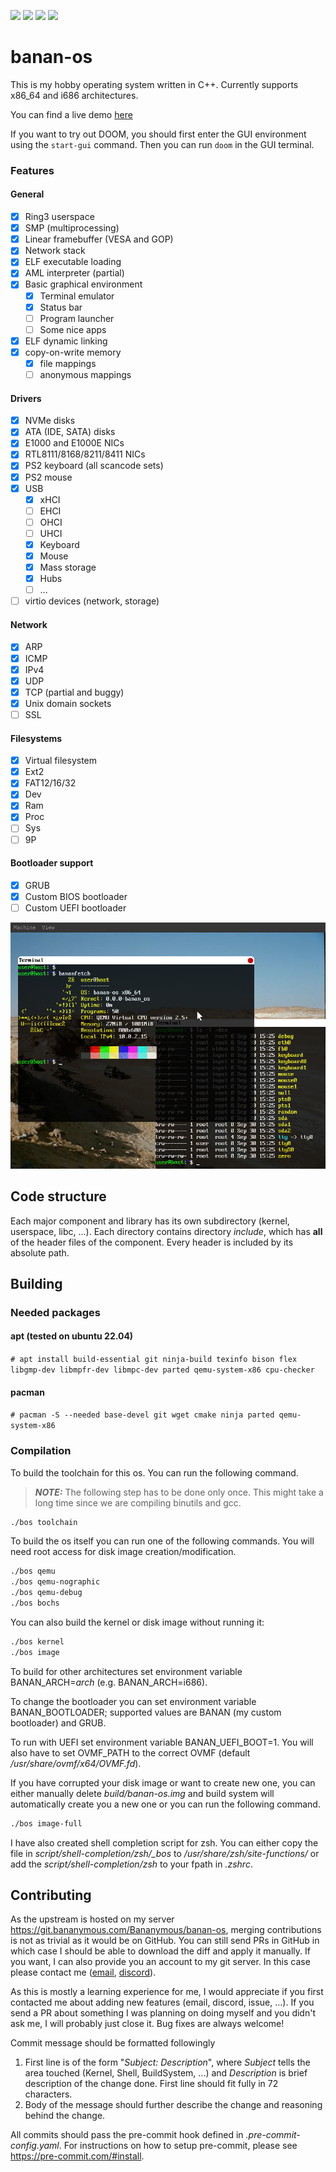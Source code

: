 [![](https://img.shields.io/badge/dynamic/json?url=https%3A%2F%2Fbananymous.com%2Fbanan-os%2Ftokei.json&query=%24.lines&label=total%20lines)](https://git.bananymous.com/Bananymous/banan-os)
[![](https://img.shields.io/github/commit-activity/m/Bananymous/banan-os)](https://git.bananymous.com/Bananymous/banan-os)
[![](https://img.shields.io/github/license/bananymous/banan-os)](https://git.bananymous.com/Bananymous/banan-os/src/branch/main/LICENSE)
[![](https://img.shields.io/discord/1242165176032297040?logo=discord&label=discord)](https://discord.gg/ehjGySwYdK)

# banan-os

This is my hobby operating system written in C++. Currently supports x86\_64 and i686 architectures.

You can find a live demo [here](https://bananymous.com/banan-os)

If you want to try out DOOM, you should first enter the GUI environment using the `start-gui` command. Then you can run `doom` in the GUI terminal.

### Features

#### General
- [x] Ring3 userspace
- [x] SMP (multiprocessing)
- [x] Linear framebuffer (VESA and GOP)
- [x] Network stack
- [x] ELF executable loading
- [x] AML interpreter (partial)
- [x] Basic graphical environment
  - [x] Terminal emulator
  - [x] Status bar
  - [ ] Program launcher
  - [ ] Some nice apps
- [x] ELF dynamic linking
- [x] copy-on-write memory
  - [x] file mappings
  - [ ] anonymous mappings

#### Drivers
- [x] NVMe disks
- [x] ATA (IDE, SATA) disks
- [x] E1000 and E1000E NICs
- [x] RTL8111/8168/8211/8411 NICs
- [x] PS2 keyboard (all scancode sets)
- [x] PS2 mouse
- [x] USB
  - [x] xHCI
  - [ ] EHCI
  - [ ] OHCI
  - [ ] UHCI
  - [x] Keyboard
  - [x] Mouse
  - [x] Mass storage
  - [x] Hubs
  - [ ] ...
- [ ] virtio devices (network, storage)

#### Network
- [x] ARP
- [x] ICMP
- [x] IPv4
- [x] UDP
- [x] TCP (partial and buggy)
- [x] Unix domain sockets
- [ ] SSL

#### Filesystems
- [x] Virtual filesystem
- [x] Ext2
- [x] FAT12/16/32
- [x] Dev
- [x] Ram
- [x] Proc
- [ ] Sys
- [ ] 9P

#### Bootloader support
- [x] GRUB
- [x] Custom BIOS bootloader
- [ ] Custom UEFI bootloader

![screenshot from qemu running banan-os](assets/banan-os.png)

## Code structure

Each major component and library has its own subdirectory (kernel, userspace, libc, ...). Each directory contains directory *include*, which has **all** of the header files of the component. Every header is included by its absolute path.

## Building

### Needed packages

#### apt (tested on ubuntu 22.04)
```# apt install build-essential git ninja-build texinfo bison flex libgmp-dev libmpfr-dev libmpc-dev parted qemu-system-x86 cpu-checker```

#### pacman
```# pacman -S --needed base-devel git wget cmake ninja parted qemu-system-x86```


### Compilation

To build the toolchain for this os. You can run the following command.
> ***NOTE:*** The following step has to be done only once. This might take a long time since we are compiling binutils and gcc.
```sh
./bos toolchain
```

To build the os itself you can run one of the following commands. You will need root access for disk image creation/modification.
```sh
./bos qemu
./bos qemu-nographic
./bos qemu-debug
./bos bochs
```

You can also build the kernel or disk image without running it:
```sh
./bos kernel
./bos image
```

To build for other architectures set environment variable BANAN\_ARCH=*arch* (e.g. BANAN\_ARCH=i686).

To change the bootloader you can set environment variable BANAN\_BOOTLOADER; supported values are BANAN (my custom bootloader) and GRUB.

To run with UEFI set environment variable BANAN\_UEFI\_BOOT=1. You will also have to set OVMF\_PATH to the correct OVMF (default */usr/share/ovmf/x64/OVMF.fd*).

If you have corrupted your disk image or want to create new one, you can either manually delete *build/banan-os.img* and build system will automatically create you a new one or you can run the following command.
```sh
./bos image-full
```

I have also created shell completion script for zsh. You can either copy the file in _script/shell-completion/zsh/\_bos_ to _/usr/share/zsh/site-functions/_ or add the _script/shell-completion/zsh_ to your fpath in _.zshrc_.

## Contributing

As the upstream is hosted on my server https://git.bananymous.com/Bananymous/banan-os, merging contributions is not as trivial as it would be on GitHub. You can still send PRs in GitHub in which case I should be able to download the diff and apply it manually. If you want, I can also provide you an account to my git server. In this case please contact me ([email](mailto:oskari.alaranta@bananymous.com), [discord](https://discord.gg/ehjGySwYdK)).

As this is mostly a learning experience for me, I would appreciate if you first contacted me about adding new features (email, discord, issue, ...). If you send a PR about something I was planning on doing myself and you didn't ask me, I will probably just close it. Bug fixes are always welcome!

Commit message should be formatted followingly

  1. First line is of the form "_Subject: Description_", where _Subject_ tells the area touched (Kernel, Shell, BuildSystem, ...) and _Description_ is brief description of the change done. First line should fit fully in 72 characters.
  2. Body of the message should further describe the change and reasoning behind the change.

All commits should pass the pre-commit hook defined in _.pre-commit-config.yaml_. For instructions on how to setup pre-commit, please see https://pre-commit.com/#install.
